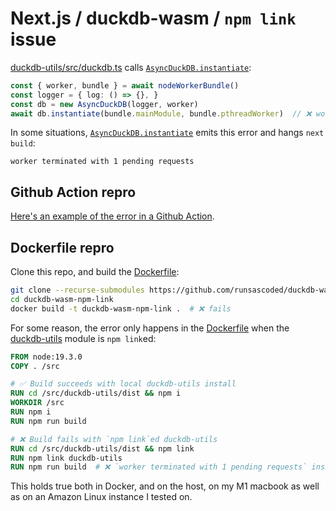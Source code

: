 # Next.js / duckdb-wasm / `npm link` issue

[duckdb-utils/src/duckdb.ts](duckdb-utils/src/duckdb.ts) calls [`AsyncDuckDB.instantiate`]:
```typescript
const { worker, bundle } = await nodeWorkerBundle()
const logger = { log: () => {}, }
const db = new AsyncDuckDB(logger, worker)
await db.instantiate(bundle.mainModule, bundle.pthreadWorker)  // ❌ worker terminated with 1 pending requests
```

In some situations, [`AsyncDuckDB.instantiate`] emits this error and hangs `next build`:
```
worker terminated with 1 pending requests
```
## Github Action repro
[Here's an example of the error in a Github Action][GHA error].

## Dockerfile repro

Clone this repo, and build the [Dockerfile](Dockerfile):
```bash
git clone --recurse-submodules https://github.com/runsascoded/duckdb-wasm-npm-link
cd duckdb-wasm-npm-link
docker build -t duckdb-wasm-npm-link .  # ❌ fails
```

For some reason, the error only happens in the [Dockerfile](Dockerfile) when the [duckdb-utils](duckdb-utils) module is `npm link`ed:
```Dockerfile
FROM node:19.3.0
COPY . /src

# ✅ Build succeeds with local duckdb-utils install
RUN cd /src/duckdb-utils/dist && npm i
WORKDIR /src
RUN npm i
RUN npm run build

# ❌ Build fails with `npm link`ed duckdb-utils
RUN cd /src/duckdb-utils/dist && npm link
RUN npm link duckdb-utils
RUN npm run build  # ❌ `worker terminated with 1 pending requests` inside AsyncDuckDB constructor
```

This holds true both in Docker, and on the host, on my M1 macbook as well as on an Amazon Linux instance I tested on.

[`AsyncDuckDB.instantiate`]: https://github.com/duckdb/duckdb-wasm/blob/v1.28.0/packages/duckdb-wasm/src/parallel/async_bindings.ts#L329-L341
[GHA error]: https://github.com/runsascoded/duckdb-wasm-npm-link/actions/runs/7548011239/job/20549200841#step:6:58
